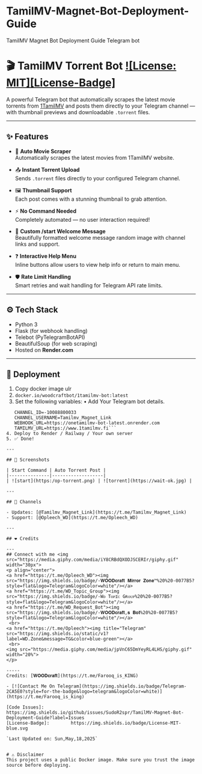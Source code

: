 # TamilMV-Magnet-Bot-Deployment-Guide
TamilMV Magnet Bot Deployment Guide Telegram bot

# 🎬 TamilMV Torrent Bot [![License: MIT][License-Badge]](LICENSE)

A powerful Telegram bot that automatically scrapes the latest movie torrents from [1TamilMV](https://www.1tamilmv.fi) and posts them directly to your Telegram channel — with thumbnail previews and downloadable `.torrent` files.

---

## ✨ Features

- 🔄 **Auto Movie Scraper**  
  Automatically scrapes the latest movies from 1TamilMV website.

- 📤 **Instant Torrent Upload**  
  Sends `.torrent` files directly to your configured Telegram channel.

- 🖼️ **Thumbnail Support**  
  Each post comes with a stunning thumbnail to grab attention.

- ⚡ **No Command Needed**  
  Completely automated — no user interaction required!

- 💬 **Custom /start Welcome Message**  
  Beautifully formatted welcome message random image with channel links and support.

- ❓ **Interactive Help Menu**  
  Inline buttons allow users to view help info or return to main menu.

- 🛡️ **Rate Limit Handling**  
  Smart retries and wait handling for Telegram API rate limits.

---

## ⚙️ Tech Stack

- Python 3
- Flask (for webhook handling)
- Telebot (PyTelegramBotAPI)
- BeautifulSoup (for web scraping)
- Hosted on **Render.com**

---

## 🚀 Deployment

1. Copy docker image ulr
2. ```docker.io/woodcraftbot/1tamilmv-bot:latest```
3. Set the following variables:
   • Add Your Telegram bot details.

```TOKEN=87961oo739:AAHBBhz5otZ2kPUAV7UKMuuk
   CHANNEL_ID=-10088800033
   CHANNEL_USERNAME=Tamilmv_Magnet_Link
   WEBHOOK_URL=https://onetamilmv-bot-latest.onrender.com
   TAMILMV_URL=https://www.1tamilmv.fi```
4. Deploy to Render / Railway / Your own server
5. ✅ Done!

---

## 📸 Screenshots

| Start Command | Auto Torrent Post |
|---------------|-------------------|
| ![start](https:/op-torrent.png) | ![torrent](https://wait-ok.jpg) |

---

## 📢 Channels

- Updates: [@Tamilmv_Magnet_Link](https://t.me/Tamilmv_Magnet_Link)  
- Support: [@Opleech_WD](https://t.me/Opleech_WD)

---

## ❤️ Credits

---
## Connect with me <img src="https://media.giphy.com/media/iY8CRBdQXODJSCERIr/giphy.gif" width="30px">
<p align="center">
<a href="https://t.me/Opleech_WD"><img src="https://img.shields.io/badge/-𝐖𝐎𝐎𝐃𝐜𝐫𝐚𝐟𝐭 𝐌𝐢𝐫𝐫𝐨𝐫 𝐙𝐨𝐧𝐞™%20%20-0077B5?style=flat&logo=Telegram&logoColor=white"/></a>
<a href="https://t.me/WD_Topic_Group"><img src="https://img.shields.io/badge/-Wᴅ Tᴏᴘɪᴄ Gʀᴏᴜᴘ%20%20-0077B5?style=flat&logo=Telegram&logoColor=white"/></a>
<a href="https://t.me/WD_Request_Bot"><img src="https://img.shields.io/badge/-𝐖𝐎𝐎𝐃𝐜𝐫𝐚𝐟𝐭,𝐬 𝐁𝐨𝐭%20%20-0077B5?style=flat&logo=Telegram&logoColor=white"/></a>
 <br>
<a href="https://t.me/Opleech"><img title="Telegram" src="https://img.shields.io/static/v1?label=WD.Zone&message=TG&color=blue-green"></a> 
 <br>
<img src="https://media.giphy.com/media/jpVnC65DmYeyRL4LHS/giphy.gif" width="20%"> 
</p>
 
-----
Credits: [𝐖𝐎𝐎𝐃𝐜𝐫𝐚𝐟𝐭](https://t.me/Farooq_is_KING)

- [![Contact Me On Telegram](https://img.shields.io/badge/Telegram-2CA5E0?style=for-the-badge&logo=telegram&logoColor=white)](https://t.me/Farooq_is_king)

[Code Issues]:          https://img.shields.io/github/issues/SudoR2spr/TamilMV-Magnet-Bot-Deployment-Guide?label=Issues
[License-Badge]:        https://img.shields.io/badge/License-MIT-blue.svg

`Last Updated on: Sun,May,18,2025`


# ⚠️ Disclaimer
This project uses a public Docker image. Make sure you trust the image source before deploying.
